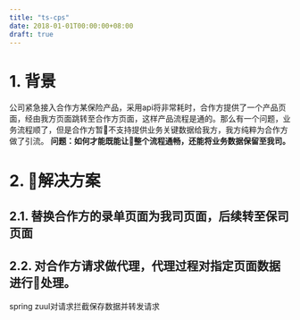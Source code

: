 ```yaml
---
title: "ts-cps"
date: 2018-01-01T00:00:00+08:00
draft: true
---
```

# 1. 背景
公司紧急接入合作方某保险产品，采用api将非常耗时，合作方提供了一个产品页面，经由我方页面跳转至合作方页面，这样产品流程是通的。那么有一个问题，业务流程顺了，但是合作方暂不支持提供业务关键数据给我方，我方纯粹为合作方做了引流。
**问题：如何才能既能让整个流程通畅，还能将业务数据保留至我司。**

# 2. 解决方案

## 2.1. 替换合作方的录单页面为我司页面，后续转至保司页面


## 2.2. 对合作方请求做代理，代理过程对指定页面数据进行处理。
spring zuul对请求拦截保存数据并转发请求



